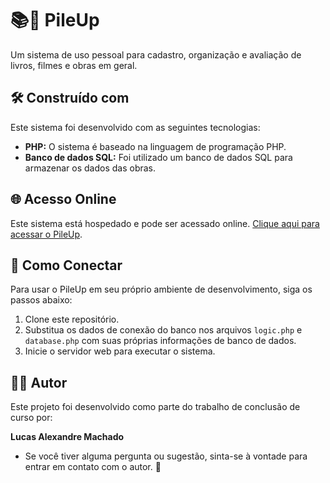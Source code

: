 # 📚🎥 PileUp

Um sistema de uso pessoal para cadastro, organização e avaliação de livros, filmes e obras em geral.

## 🛠️ Construído com

Este sistema foi desenvolvido com as seguintes tecnologias:

- **PHP:** O sistema é baseado na linguagem de programação PHP.
- **Banco de dados SQL:** Foi utilizado um banco de dados SQL para armazenar os dados das obras.

## 🌐 Acesso Online

Este sistema está hospedado e pode ser acessado online. [Clique aqui para acessar o PileUp](http://pileup.byethost24.com/).

## 🚀 Como Conectar

Para usar o PileUp em seu próprio ambiente de desenvolvimento, siga os passos abaixo:

1. Clone este repositório.
2. Substitua os dados de conexão do banco nos arquivos `logic.php` e `database.php` com suas próprias informações de banco de dados.
3. Inicie o servidor web para executar o sistema.

## 👨‍💻 Autor

Este projeto foi desenvolvido como parte do trabalho de conclusão de curso por:

**Lucas Alexandre Machado**

- Se você tiver alguma pergunta ou sugestão, sinta-se à vontade para entrar em contato com o autor. 📧
